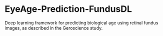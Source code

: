 # EyeAge-Prediction-FundusDL
Deep learning framework for predicting biological age using retinal fundus images, as described in the Geroscience study.
